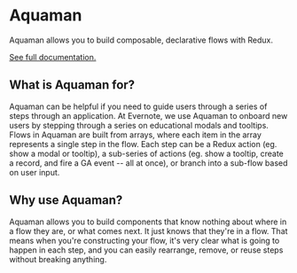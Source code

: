 # Aquaman
Aquaman allows you to build composable, declarative flows with Redux.

[See full documentation.](https://evernote-1.gitbook.io/aquaman/)

## What is Aquaman for?
Aquaman can be helpful if you need to guide users through a series of steps through an application. At Evernote, we use Aquaman to onboard new users by stepping through a series on educational modals and tooltips.
Flows in Aquaman are built from arrays, where each item in the array represents a single step in the flow. Each step can be a Redux action (eg. show a modal or tooltip), a sub-series of actions (eg. show a tooltip, create a record, and fire a GA event -- all at once), or branch into a sub-flow based on user input.


## Why use Aquaman?
Aquaman allows you to build components that know nothing about where in a flow they are, or what comes next. It just knows that they're in a flow. That means when you're constructing your flow, it's very clear what is going to happen in each step, and you can easily rearrange, remove, or reuse steps without breaking anything.
